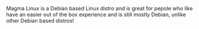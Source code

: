 Magma Linux is a Debian based Linux distro and is great for pepole who like have an easier out of the box experience and is still mostly Debian, unlike other Debian based distros!
